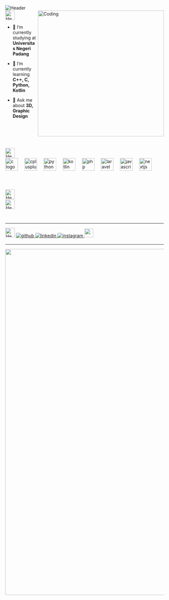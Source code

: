 <picture>
  <source media="(prefers-color-scheme: dark)" srcset="https://github.com/SirGhazian/SirGhazian/assets/142916107/ce4dbc31-574d-44e2-b25b-802942294cf9">
  <source media="(prefers-color-scheme: light)" srcset="https://github.com/SirGhazian/SirGhazian/assets/142916107/40b06311-7be9-4d8a-8271-a3d1c803f2c0">
  <img alt="Header" src="/">
</picture>

<br/> 

<img align="right" alt="Coding" width="400" src="https://github.com/SirGhazian/SirGhazian/assets/142916107/19e88997-fcbd-4e2c-85d0-abf37ea6c804">

<picture>
  <source media="(prefers-color-scheme: dark)" srcset="https://github.com/SirGhazian/SirGhazian/assets/142916107/503e9fa1-1708-4565-af76-a36949dd87eb">
  <source media="(prefers-color-scheme: light)" srcset="https://github.com/SirGhazian/SirGhazian/assets/142916107/0d2623bf-4fd7-4618-a04a-db758666ae68">
  <img alt="Header" height="30"  alt="about me">
</picture>

- 🔭 I’m currently studying at **Universitas Negeri Padang**

- 🌱 I’m currently learning **C++, C, Python, Kotlin**

- 💬 Ask me about **3D, Graphic Design**

<p align="left">
</p>

<br/>

<br/><br/>

<picture>
  <source media="(prefers-color-scheme: dark)" srcset="https://github.com/SirGhazian/SirGhazian/assets/142916107/9a44bfd2-f8dc-4576-a024-c3f94cb037e7">
  <source media="(prefers-color-scheme: light)" srcset="https://github.com/SirGhazian/SirGhazian/assets/142916107/3dd99933-c2b3-4830-901f-628dab50eec9">
  <img alt="Header" height="30"  alt="languages">
</picture>
<img src="https://media.tenor.com/zhIZszouG8QAAAAi/line-divider.gif" width="100%" height="2px"/>

<div align="left">
  <img src="https://skillicons.dev/icons?i=c" height="40" alt="c logo"  />
  <img width="13" />
  <img src="https://skillicons.dev/icons?i=cpp" height="40" alt="cplusplus logo"  />
  <img width="13" />
  <img src="https://skillicons.dev/icons?i=py" height="40" alt="python logo"  />
  <img width="13" />
  <img src="https://skillicons.dev/icons?i=kotlin" height="40" alt="kotlin logo"  />
  <img width="13" />
  <img src="https://skillicons.dev/icons?i=php" height="40" alt="php logo"  />
  <img width="13" />
  <img src="https://skillicons.dev/icons?i=laravel" height="40" alt="laravel logo"  />
  <img width="13" />
  <img src="https://skillicons.dev/icons?i=js" height="40" alt="javascript logo"  />
  <img width="13" />
  <img src="https://skillicons.dev/icons?i=nextjs" height="40" alt="nextjs logo"  />
</div>

###
<br/>

<br/>

<picture>
  <source media="(prefers-color-scheme: dark)" srcset="https://github.com/SirGhazian/SirGhazian/assets/142916107/3f69f4e7-0670-40a3-acff-e88829804092">
  <source media="(prefers-color-scheme: light)" srcset="https://github.com/SirGhazian/SirGhazian/assets/142916107/3a4a3495-1d72-4210-9d3a-d234e612a725">
  <img alt="Header" height="30"  alt="other skills">
</picture>
<img src="https://media.tenor.com/zhIZszouG8QAAAAi/line-divider.gif" width="100%" height="2px"/>

<picture>
  <source media="(prefers-color-scheme: dark)" srcset="https://github.com/SirGhazian/SirGhazian/assets/142916107/3a7aff5f-f1c3-428f-8ea1-2e6845c38c37">
  <source media="(prefers-color-scheme: light)" srcset="https://github.com/SirGhazian/SirGhazian/assets/142916107/4c7c43d3-a94e-42d0-b310-a71da20efb56">
  <img alt="Header" height="30" alt="keahlian">
</picture>


<br/><hr/> 

<picture>
  <source media="(prefers-color-scheme: dark)" srcset="https://github.com/SirGhazian/SirGhazian/assets/142916107/bbc01c25-0494-4bff-8b31-cee9b843c74d">
  <source media="(prefers-color-scheme: light)" srcset="https://github.com/SirGhazian/SirGhazian/assets/142916107/3eab22e4-d75a-401b-8935-19520cfc784e">
  <img alt="Header" height="30"  alt="connect with me">
</picture>

<a href="https://github.com/SirGhazian" target="_blank">
<img src=https://img.shields.io/badge/github-%2324292e.svg?&style=for-the-badge&logo=github&logoColor=white alt=github style="margin-bottom: 5px;" />
</a>
<a href="https://www.linkedin.com/in/ghazian-tza-1054b9291/" target="_blank">
<img src=https://img.shields.io/badge/linkedin-%231E77B5.svg?&style=for-the-badge&logo=linkedin&logoColor=white alt=linkedin style="margin-bottom: 5px;" />
</a>
<a href="https://instagram.com/ghazian_tza" target="_blank">
<img src=https://img.shields.io/badge/instagram-%23000000.svg?&style=for-the-badge&logo=instagram&logoColor=white alt=instagram style="margin-bottom: 5px;" />
</a>
<a href="https://www.artstation.com/ghazian_tza" target="_blank">
<img height="28.3" src="https://github.com/SirGhazian/SirGhazian/assets/142916107/9998d209-6da0-4e34-9621-a113c6c2bb0e"/>

</a>
<hr/> 

<img align="left" width="1100" src="https://images-wixmp-ed30a86b8c4ca887773594c2.wixmp.com/f/7de35d9d-28fe-49d3-982f-5a99cf882175/d92nrfe-bc74d9e1-f404-47d5-b42b-2c3359d069a6.gif?token=eyJ0eXAiOiJKV1QiLCJhbGciOiJIUzI1NiJ9.eyJzdWIiOiJ1cm46YXBwOjdlMGQxODg5ODIyNjQzNzNhNWYwZDQxNWVhMGQyNmUwIiwiaXNzIjoidXJuOmFwcDo3ZTBkMTg4OTgyMjY0MzczYTVmMGQ0MTVlYTBkMjZlMCIsIm9iaiI6W1t7InBhdGgiOiJcL2ZcLzdkZTM1ZDlkLTI4ZmUtNDlkMy05ODJmLTVhOTljZjg4MjE3NVwvZDkybnJmZS1iYzc0ZDllMS1mNDA0LTQ3ZDUtYjQyYi0yYzMzNTlkMDY5YTYuZ2lmIn1dXSwiYXVkIjpbInVybjpzZXJ2aWNlOmZpbGUuZG93bmxvYWQiXX0.TO9L_o9u1Q9R7Zz-mj_KLbLBExBMYAbiXY7YcoZAy9Q">

</div>  
